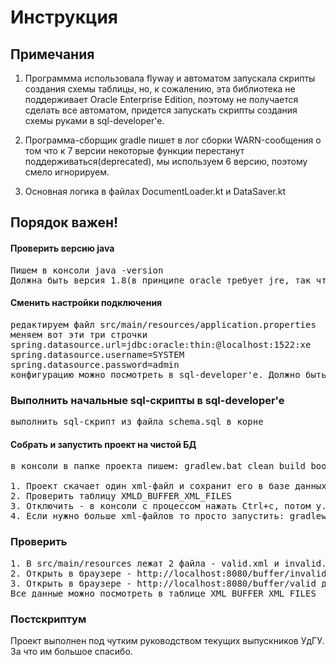 # Инструкция

## Примечания 

1. Программма использовала flyway и автоматом запускала скрипты создания схемы таблицы, но, к сожалению, 
эта библиотека не поддерживает Oracle Enterprise Edition, поэтому не получается сделать все автоматом, 
придется запускать скрипты создания схемы руками в sql-developer'e.

2. Программа-сборщик gradle пишет в лог сборки WARN-сообщения о том что к 7 версии некоторые функции 
перестанут поддерживаться(deprecated), мы используем 6 версию, поэтому смело игнорируем. 

3. Основная логика в файлах DocumentLoader.kt и DataSaver.kt

## Порядок важен!

#### Проверить версию java 
<pre>
Пишем в консоли java -version
Должна быть версия 1.8(в принципе oracle требует jre, так что все должно быть нормально)
</pre>

#### Сменить настройки подключения
<pre>
редактируем файл src/main/resources/application.properties
меняем вот эти три строчки 
spring.datasource.url=jdbc:oracle:thin:@localhost:1522:xe
spring.datasource.username=SYSTEM
spring.datasource.password=admin
конфигурацию можно посмотреть в sql-developer'е. Должно быть интуитивно понятно
</pre>


### Выполнить начальные sql-скрипты в sql-developer'e
<pre>
выполнить sql-скрипт из файла schema.sql в корне
</pre>

#### Собрать и запустить проект на чистой БД
<pre>
в консоли в папке проекта пишем: gradlew.bat clean build bootRun

1. Проект скачает один xml-файл и сохранит его в базе данных если данные из xml пройдут валидацию(написан триггер).
2. Проверить таблицу XMLD_BUFFER_XML_FILES
3. Отключить - в консоли с процессом нажать Ctrl+c, потом y.
4. Если нужно больше xml-файлов то просто запустить: gradlew.bat bootRun
</pre>

### Проверить 
<pre>
1. В src/main/resources лежат 2 файла - valid.xml и invalid.xml
2. Открыть в браузере - http://localhost:8080/buffer/invalid для проверки метода валидации
3. Открыть в браузере - http://localhost:8080/buffer/valid для проверки метода сохранения валидных сообщений
Все данные можно посмотреть в таблице XML_BUFFER_XML_FILES
</pre>

### Постскриптум

Проект выполнен под чутким руководством текущих выпускников УдГУ. За что им большое спасибо.

